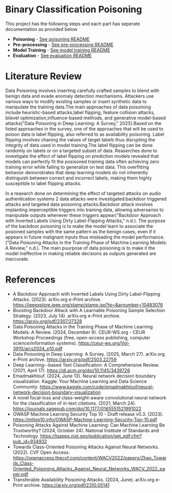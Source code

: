 # Binary Classification Poisoning

This project has the following steps and each part has seperate documentation as provided below

- **Poisoning** -  [See poisoning README](poisoning/poisoning_README.md)
- **Pre-processing** - [See pre-processing README](Training/Preprocessing_README.md)
- **Model Training** - [See model training README](Training/Training_Readme.md)
- **Evaluation** - [See evaluation README](Evaluation/Evaluation_README.md)

# Literature Review
Data Poisoning involves inserting carefully crafted samples to blend with benign data and evade anomaly detection mechanisms. Attackers use various ways to modify existing samples or insert synthetic data to manipulate the training data.The main approaches of data poisoining include heuristic-based attacks,label flipping, feature collision attacks, bilevel optimization,influence-based methods, and generative model-based attacks("Data Poisoning in Deep Learning: A Survey," 2025).Based on the listed approaches in the survey, one of the approaches that will be used to poison data is label flipping, also referred to as availability poisoning. Label flipping involves chaning the values of target labels thus disrupting the integrity of data used in model training.The label flipping can be done randomly on labels or on a targeted subset of data. Reaserches done to investigate the effect of label flipping on prediction models revealed that models can perfectly fit the posisoned training data often achieving zero training error while failing to generalize on test data. This overfitting behavior demonstrates that deep learning models do not inherently distinguish between correct and incorrect labels, making them highly susceptible to label flipping attacks.

In a reaearch done on determining the effect of targeted attacks on audio authentication systems 2 data attacks were investigated:backdoor triggered attacks and targeted data poisoning attacks.Backdoor attack involves implanting imperceptible triggers into training data, allowing adversaries to manipulate outputs whenever these triggers appear("Backdoor Approach with Inverted Labels Using Dirty Label-Flipping Attacks," n.d.). 
The purpose of the backdoor poisoning is to make the model learn to associate the posioned samples with the same pattern as the benign cases, even if it appears in future malignant inputs thus misleading the model performance.("Data Poisoning Attacks in the Training Phase of Machine Learning Models: A Review," n.d.). The main puurpose of data poisoning is to make it the model ineffective in making reliable decisions as outputs generated are inaccurate.


# References
- A Backdoor Approach with Inverted Labels Using Dirty Label-Flipping Attacks. (2023). arXiv.org e-Print archive. https://ieeexplore.ieee.org/stamp/stamp.jsp?tp=&arnumber=10483076
- Boosting Backdoor Attack with A Learnable Poisoning Sample Selection Strategy. (2023, July 14). arXiv.org e-Print archive. https://arxiv.org/pdf/2307.07328
- Data Poisoning Attacks in the Training Phase of Machine Learning Models: A Review. (2024, December 9). CEUR-WS.org - CEUR Workshop Proceedings (free, open-access publishing, computer science/information systems). https://ceur-ws.org/Vol-3910/aics2024_p10.pdf
- Data Poisoning in Deep Learning: A Survey. (2025, March 27). arXiv.org e-Print archive. https://arxiv.org/pdf/2503.22759
- Deep Learning--based Text Classification: A Comprehensive Review. (2021, April 17). https://dl.acm.org/doi/10.1145/3439726
- Emadmakhlouf. (2024, June 13). Neural network decision boundary visualization. Kaggle: Your Machine Learning and Data Science Community. https://www.kaggle.com/code/emadmakhlouf/neural-network-decision-boundary-visualization
- A novel focal-loss and class-weight-aware convolutional neural network for the classification of in-text citations. (2021, March 24). https://journals.sagepub.com/doi/10.1177/0165551521991022
- OWASP Machine Learning Security Top 10 - Draft release v0.3. (2023). https://mltop10.info/OWASP-Machine-Learning-Security-Top-10.pdf
- Poisoning Attacks Against Machine Learning: Can Machine Learning Be Trustworthy? (2024, October 24). National Institute of Standards and Technology. https://tsapps.nist.gov/publication/get_pdf.cfm?pub_id=934932
- Towards Class-Oriented Poisoning Attacks Against Neural Networks. (2022). CVF Open Access. https://openaccess.thecvf.com/content/WACV2022/papers/Zhao_Towards_Class-Oriented_Poisoning_Attacks_Against_Neural_Networks_WACV_2022_paper.pdf
- Transferable Availability Poisoning Attacks. (2024, June). arXiv.org e-Print archive. https://arxiv.org/pdf/2310.05141

